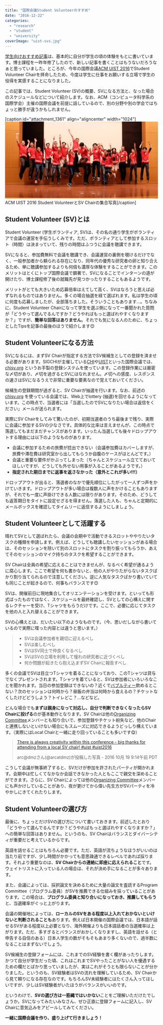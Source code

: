 ```yaml
---
title: "国際会議Student Volunteerのすすめ"
date: "2016-12-22"
categories: 
  - "research"
  - "student"
  - "university"
coverImage: "uist-svs.jpg"
---
```


[学生向けおすすめ記事](http://junkato.jp/ja/blog/category/university/student/)は、基本的に自分が学生の頃の体験をもとに書いています。博士課程を一昨年修了したので、新しい記事を書くことはもうないだろうなぁと思っていました。ところが、今年の国際会議[ACM UIST 2016](http://uist.acm.org/uist2016)でStudent Volunteer Chairを拝命したため、今度は学生に仕事をお願いする立場で学生の役得を実感することになりました。

この記事では、Student Volunteer (SV)の概要、SVになる方法と、なった場合のスケジュールなどについて紹介します。なお、ACM（コンピュータ科学系の国際学会）主催の国際会議を前提に話しているので、別の分野や別の学会ではちょっと勝手が違うかもしれません。

\[caption id="attachment\_1361" align="aligncenter" width="1024"\][![](images/uist-svs-1024x512.jpg)](http://junkato.jp/ja/blog/wp-content/uploads/2016/12/uist-svs.jpg) ACM UIST 2016 Student VolunteerとSV Chairの集合写真\[/caption\] 

## Student Volunteer (SV)とは

Student Volunteer (学生ボランティア, SV)は、その名の通り学生がボランティアで会議の運営を手伝うしくみです。ただ、ボランティアとして参加するスロット（時間）は決まっていて、残りの時間はふつうに会議を聴講できます。

SVになると、参加費無料で会議を聴講でき、会議運営の裏側を覗けるだけでなく、一般参加者から頼られる存在になり、同年代の優秀な研究者の卵と知り合えるため、単に聴講参加するよりも何倍も濃厚な体験をすることができます。このメリットはとくにトップ国際会議で顕著で、SVになることでインターンの道が開けたり、博士課程修了後の就職先が見つかったりすることもあるようです。

メリットがとても大きいため応募倍率はえてして高く、SVはなろうと思えば必ずなれるものではありません。多くの場合抽選を経て選ばれます。私は学生の頃に何度も応募しましたが、全部落ちました。そういうこともあります…。ちなみに、Student Volunteer Chairになって学生を選ぶ側になって一番聞かれた質問が「どうやって選んでるんですか？どうやればもっと選ばれやすくなりますか？」ですが、**簡単な回答はありません**。それでも気になる人のために、ちょっとしたTipsを記事の最後のほうで紹介します😊

## Student Volunteerになる方法

SVになるには、まずSV Chairが指定する方法でSV候補生としての登録を済ませる必要があります。SIGCHIが主催している[CHI](https://chi2017.acm.org)や[UIST](http://uist.acm.org/uist2017)といった国際会議では、 [chisv.org](http://chisv.org) というお手製の登録システムを使っています。この登録作業には厳密な〆切があり、〆切を過ぎるとSVにはなれません。〆切への感度、レスポンスの速さはSVになるうえで非常に重要な要素なので覚えておいてください。

候補生の登録期間が過ぎると、SV Chairが抽選を行います。なお、前述の [chisv.org](http://chisv.org) を使っている会議では、Web上でlottery (抽選)を回せるようになっています。この時点で、当選者には「当選したのでSVになりたい場合は返信をください」メールが送られます。

実際にSV Chairをしてみて驚いたのが、初期当選者のうち最後まで残り、実際に会議に参加するSVの少なさです。具体的な比率は言えませんが、この時点で落選してもまだまだチャンスがあります。いったん当選しても後々ドロップアウトする理由には以下のようなものがあります。

- 会議に参加するための旅費が捻出できない（会議参加費はカバーしますが、旅費や滞在費は研究室から出してもらうか自腹のケースがほとんどです。）
- 会議と重要な要件がかぶってしまった（ちゃんとスケジュール立てておいてほしいですが、どうしても外せない用事が入ることがあるようです。）
- **指定された期日までに返事を返さなかった（意外とこれが多い!!!）**

ドロップアウトが出ると、落選者のなかで優先順位にしたがって一人ずつ声をかけていきます。ドロップアウトが多い場合は複数人に声をかけることもありますが、それでも一度に声掛けできる人数には限りがあります。そのため、どうしても返答期日をタイトに設定せざるを得ません。落選した人も、ちゃんと定期的にメールボックスを確認してタイムリーに返信するようにしましょう。

## Student Volunteerとして活躍する

晴れてSVとして選ばれたら、会議の会期中で活動できるスロットややりたいタスクの種類を申請します。例えば、どうしても聴講したいセッションがある場合は、そのセッションを除いて別のスロットにタスクを割り振ってもらうか、あえてそのセッションのマイク持ちのタスクを希望することができます。

SV Chairは全員の希望に応えることはできませんが、なるべく希望が通るように腐心します。ここで希望を何も書かないと、他の人がやりたがらないタスクばかり割り当てられるので注意してください。逆に人気なタスクばかり書いていても同じことが起きるので、何事もバランスです😊

SVは、開催前日に現地集合してオリエンテーションを受けます。といっても形式ばったものではなく、スケジュールを最終確認し、SVとしての心構えに関するレクチャーを受け、Tシャツをもらうだけです。ここで、必要に応じてタスクを他の人と入れ替えることができます。

SVの心構えとは、だいたい以下のようなものです。（今、思いだしながら書いているので実際に喋った内容とは違うと思います。）

> - SVは会議参加者を親切に迎えるべし
> - SVは楽しむべし
> - SVはSV同士で仲良くなるべし
> - SVはSVの立場を利用して憧れの研究者に近づくべし
> - 何か問題が起きたら抱え込まずSV Chairに報告すべし

多くの会議でSVは目立つTシャツを着ることになっており、このTシャツは貸与でなくプレゼントされます。Tシャツを着ていると、SVは参加者にいろいろなことを聞かれます。当日の参加登録はできないの？近くで[バブルティー](https://www.google.co.jp/search?q=バブルティー&tbm=isch)飲めるとこない？次のセッションは何時から？昼飯の弁当は何時から食えるの？チケットなくしたけどどうしよう？トイレどこ？…などなど。

どんな場合でも**まずは親身になって対応し、自分で判断できなくなったらSV Chairに投げる**のが基本動作となります。SV Chairは他の[Organizing Committee](https://uist.acm.org/uist2016/organizers)メンバーとも知り合いで、参加登録やチケット紛失など、他のChairと連携しないといけない場合にもスムーズに対応できるようどっしり構えています。（実際にはLocal Chairと一緒に走り回っていることも多いです😋）

> [There is always creativity within this conference - big thanks for attending from a local SV chair! #uist #uist2016](https://www.instagram.com/p/BLwDZCnAoSM/)
> 
> arc@dmzさん(@arcatdmz)が投稿した写真 - 2016 10月 19 9:14午前 PDT

<script async defer="" src="//platform.instagram.com/en_US/embeds.js"></script>

こうして会議が無事終了すると、SVだけが参加を許されたパーティが開かれます。会期中は忙しくてなかなか会話できなかった人ともここで親交を深めることができます。さらに、SV Chairによっては他の[Organizing Committee](https://uist.acm.org/uist2016/organizers)メンバーにも声かけしていることがあり、夜が更けてから偉い先生方がSVパーティを冷やかしにきてくれたりします。

## Student Volunteerの選び方

最後に、ちょっとだけSVの選び方について書いておきます。前述したとおり「どうやって選んでるんですか？どうやればもっと選ばれやすくなりますか？」への簡単な回答はありません。というのも、SV Chairはバランスとダイバーシティが重要だと考えているからです。

英語を話せることはもちろん必要です。ただ、英語が流ちょうなほうがいいのは当たり前ですが、少し時間がかかっても意思疎通できるレベルであれば採ります。それより重要なのは、**SV Chairからの連絡に即座に応えられること**です。ウェイトリストに入っている人の場合は、それが決め手になることが多々あります。

また、会議によっては、採択論文を決めるために大量の論文を査読するProgram Committee（プログラム委員）がSVを推薦できる仕組みを採っていることがあります。この場合は、**プログラム委員と知り合いになっておき、推薦してもらう**と、当選確率がぐっと上がります。

会議の開催地によっては、**ローカルのSVをある程度以上入れておかないといけないと判断されることも**あります。例えば日本開催の国際会議では、日本語が話せるSVがある程度以上必要となり、海外開催よりも日本語話者の当選確率は上がります。ただ、多すぎるとバランスがおかしくなりますし、英語を話せる（と申告する自信のある）日本人学生の数がそもそもあまり多くないので、過半数になることはまずないでしょう。

SV候補生の登録フォームには、これまでのSV経験を書く欄があったりします。かつて自分が学生だった頃、これはこれまでSVやったことがない人を優遇するための欄だとばかり思っていましたが、実はこれがそうとも限らないことが分かりました。というのも、SV経験者はSVの流れを理解しているため、SV Chairから見て頼りになる存在なのです。もちろんSV未経験者にはたくさん入ってほしいですが、少しはSV経験者がいたほうがバランスがいいのです。

というわけで、**SVの選び方は一筋縄ではいかない**ことをご理解いただけたでしょうか。SVになってみたいみなさん、ぜひ正直に登録フォームに記入し、SV Chairに意気込みをアピールしてみてください。

**一緒に国際会議を作り、盛り上げて行きましょう！**
